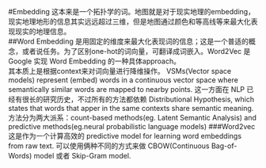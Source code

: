 #Embedding
这本来是一个拓扑学的词。地图就是对于现实地理的embedding，现实地理地形的信息其实远远超过三维，但是地图通过颜色和等高线等来最大化表现现实的地理信息。  
##Word Embedding
是用固定的维度来最大化表现词的信息；这是一个普适的概念，或者说任务。为了区别one-hot的词向量，可翻译成词嵌入。Word2Vec 是 Google 实现 Word Embedding 的一种具体approach。  
其本质上是根据context来对词向量进行降维操作。
VSMs(Vector space models) represent (embed) words in a continuous vector space where semantically similar words are mapped to nearby points. 这一方面在 NLP 已经有很长的研究历史，不过所有的方法都依赖 Distributional Hypothesis, which states that words that apper in the same contexts share semantic meaning. 方法分为两大派系：count-based methods(eg. Latent Semantic Analysis) and predictive methods(eg.neural probabilistic language models)
###Word2vec
这是作为一个计算高效的 predictive model for learning word embeddings from raw text. 可以使用俩种不同的方式来做 CBOW(Continuous Bag-of-Words) model 或者 Skip-Gram model.




















